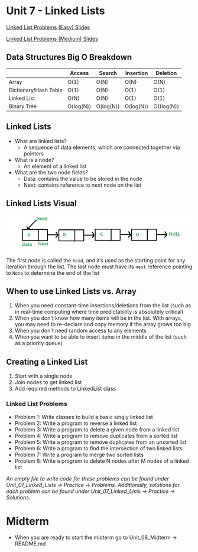 # Unit 7 - Linked Lists

[Linked List Problems (Easy) Slides](https://docs.google.com/presentation/d/1xx__d5uFAsPB1bcVqM1aXEvQ4VpM8nuIQQ4AUhBjZug/edit?usp=sharing)

[Linked List Problems (Medium) Slides](https://docs.google.com/presentation/d/1wT0umrLk6RZj2NseQm1XK3ZvPCzOpNnaAd8yscJniGE/edit?usp=sharing)

## Data Structures Big O Breakdown

| | Access | Search | Insertion | Deletion |
| --- | --- | --- | --- | --- |
| Array | O(1) | O(N) | O(N) | O(N) |
| Dictionary/Hash Table | O(1) | O(N) | O(1) | O(1) |
| Linked List | O(N) | O(N) | O(1) | O(1) |
| Binary Tree | O(log(N)) | O(log(N)) | O(log(N)) | O((log(N)) |

## Linked Lists
- What are linked lists?
    - A sequence of data elements, which are connected together via pointers
- What is a node?
    - An element of a linked list
- What are the two node fields?
    - Data: contains the value to be stored in the node
    - Next: contains reference to next node on the list

## Linked Lists Visual
![singly linked list image](linkedList.png)
The first node is called the `head`, and it’s used as the starting point for any iteration through the list. The last node must have its `next` reference pointing to `None` to determine the end of the list

## When to use Linked Lists vs. Array
1. When you need constant-time insertions/deletions from the list (such as in real-time computing where time predictability is absolutely critical)
2. When you don't know how many items will be in the list. With arrays, you may need to re-declare and copy memory if the array grows too big
3. When you don't need random access to any elements
4. When you want to be able to insert items in the middle of the list (such as a priority queue)

## Creating a Linked List
1. Start with a single node
2. Join nodes to get linked list
3. Add required methods to LinkedList class

### Linked List Problems
- Problem 1: Write classes to build a basic singly linked list
- Problem 2: Write a program to reverse a linked list
- Problem 3: Write a program to delete a given node from a linked list
- Problem 4: Write a program to remove duplicates from a sorted list
- Problem 5: Write a program to remove duplicates from an unsorted list
- Problem 6: Write a program to find the intersection of two linked lists
- Problem 7: Write a program to merge two sorted lists
- Problem 8: Write a program to delete N nodes after M nodes of a linked list

*An empty file to write code for these problems can be found under Unit_07_Linked_Lists -> Practice -> Problems. Additionally, solutions for each problem can be found under Unit_07_Linked_Lists -> Practice -> Solutions.*

# Midterm
- When you are ready to start the midterm go to Unit_08_Midterm -> README.md
